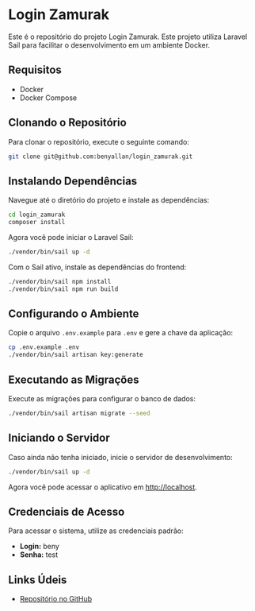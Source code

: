 # Login Zamurak

Este é o repositório do projeto Login Zamurak. Este projeto utiliza Laravel Sail para facilitar o desenvolvimento em um ambiente Docker.

## Requisitos

- Docker
- Docker Compose

## Clonando o Repositório

Para clonar o repositório, execute o seguinte comando:

```bash
git clone git@github.com:benyallan/login_zamurak.git
```

## Instalando Dependências

Navegue até o diretório do projeto e instale as dependências:

```bash
cd login_zamurak
composer install
```

Agora você pode iniciar o Laravel Sail:

```bash
./vendor/bin/sail up -d
```

Com o Sail ativo, instale as dependências do frontend:

```bash
./vendor/bin/sail npm install
./vendor/bin/sail npm run build
```

## Configurando o Ambiente

Copie o arquivo `.env.example` para `.env` e gere a chave da aplicação:

```bash
cp .env.example .env
./vendor/bin/sail artisan key:generate
```

## Executando as Migrações

Execute as migrações para configurar o banco de dados:

```bash
./vendor/bin/sail artisan migrate --seed
```

## Iniciando o Servidor

Caso ainda não tenha iniciado, inicie o servidor de desenvolvimento:

```bash
./vendor/bin/sail up -d
```

Agora você pode acessar o aplicativo em [http://localhost](http://localhost).

## Credenciais de Acesso

Para acessar o sistema, utilize as credenciais padrão:

- **Login:** beny
- **Senha:** test

## Links Údeis

- [Repositório no GitHub](https://github.com/benyallan/login_zamurak)
